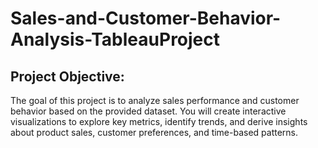 # Sales-and-Customer-Behavior-Analysis-TableauProject
## Project Objective:
The goal of this project is to analyze sales performance and customer behavior based on the provided dataset. You will create interactive visualizations to explore key metrics, identify trends, and derive insights about product sales, customer preferences, and time-based patterns.
